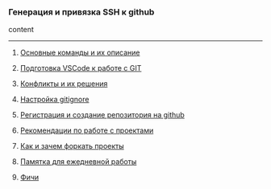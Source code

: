 ### Генерация и привязка SSH к github

content 

<hr>

1. [Основные команды и их описание]("page_1.md")

2. [Подготовка VSCode к работе с GIT]("page_2.md")

3. [Конфликты и их решения]("page_3.md")

4. [Настройка gitignore]("page_4.md")

5. [Регистрация и создание репозитория на github]("page_5.md")

6. [Рекомендации по работе с проектами]("page_6.md")

7. [Как и зачем форкать проекты]("page_7.md")

8. [Памятка для ежедневной работы]("page_8.md")

10. [Фичи]("page_10.md")